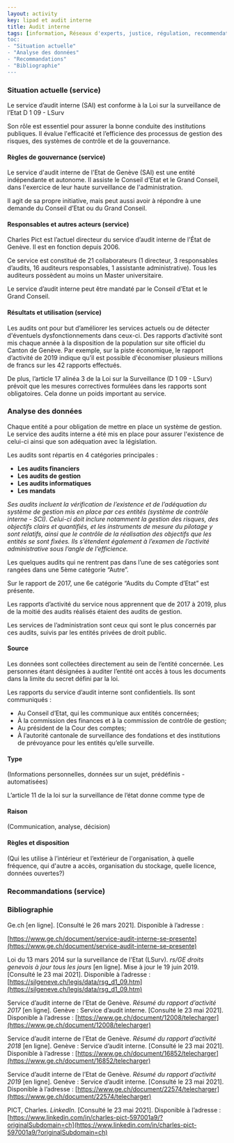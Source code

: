 ```yaml
---
layout: activity
key: lipad et audit interne
title: Audit interne
tags: [information, Réseaux d'experts, justice, régulation, recommendations]
toc:
- "Situation actuelle"
- "Analyse des données"
- "Recommandations"
- "Bibliographie"
---
```


### Situation actuelle (service)
Le service d’audit interne (SAI) est conforme à la Loi sur la surveillance de l’Etat D 1 09 - LSurv

Son rôle est essentiel pour assurer la bonne conduite des institutions publiques. Il évalue l'efficacité et l’efficience des processus de gestion des risques, des systèmes de contrôle et de la gouvernance.

#### Règles de gouvernance (service)
Le service d'audit interne de l'Etat de Genève (SAI) est une entité indépendante et autonome. Il assiste le Conseil d'Etat et le Grand Conseil, dans l'exercice de leur haute surveillance de l'administration.

Il agit de sa propre initiative, mais peut aussi avoir à répondre à une demande du Conseil d’Etat ou du Grand Conseil.

#### Responsables et autres acteurs (service)
Charles Pict est l’actuel directeur du service d’audit interne de l'État de Genève. Il est en fonction depuis 2006.

Ce service est constitué de 21 collaborateurs (1 directeur, 3 responsables d’audits, 16 auditeurs responsables, 1 assistante administrative). Tous les auditeurs possèdent au moins un Master universitaire.

Le service d’audit interne peut être mandaté par le Conseil d’Etat et le Grand Conseil.

#### Résultats et utilisation (service)
Les audits ont pour but d’améliorer les services actuels ou de détecter d'éventuels dysfonctionnements dans ceux-ci. Des rapports d’activité sont mis chaque année à la disposition de la population sur site officiel du Canton de Genève. Par exemple, sur la piste économique, le rapport d’activité de 2019 indique qu’il est possible d'économiser plusieurs millions de francs sur les 42 rapports effectués. 

De plus, l’article 17 alinéa 3 de la Loi sur la Surveillance (D 1 09 - LSurv) prévoit que les mesures correctives formulées dans les rapports sont obligatoires. Cela donne un poids important au service.

### Analyse des données
Chaque entité a pour obligation de mettre en place un système de gestion. Le service des audits interne a été mis en place pour assurer l'existence de celui-ci ainsi que son adéquation avec la législation.

Les audits sont répartis en 4 catégories principales :
-   **Les audits financiers**
-   **Les audits de gestion**
-   **Les audits informatiques**
-   **Les mandats**
    
*Ses audits incluent la vérification de l’existence et de l’adéquation du système de gestion mis en place par ces entités (système de contrôle interne - SCI). Celui-ci doit inclure notamment la gestion des risques, des objectifs clairs et quantifiés, et les instruments de mesure du pilotage y sont relatifs, ainsi que le contrôle de la réalisation des objectifs que les entités se sont fixées. Ils s’étendent également à l’examen de l’activité administrative sous l’angle de l’efficience.*

Les quelques audits qui ne rentrent pas dans l’une de ses catégories sont rangées dans une 5ème catégorie “Autre”.

Sur le rapport de 2017, une 6e catégorie “Audits du Compte d’Etat” est présente.

Les rapports d’activité du service nous apprennent que de 2017 à 2019, plus de la moitié des audits réalisés étaient des audits de gestion.

Les services de l’administration sont ceux qui sont le plus concernés par ces audits, suivis par les entités privées de droit public.

#### Source
Les données sont collectées directement au sein de l’entité concernée. Les personnes étant désignées à auditer l’entité ont accès à tous les documents dans la limite du secret défini par la loi. 

Les rapports du service d’audit interne sont confidentiels. Ils sont communiqués :  

- Au Conseil d’Etat, qui les communique aux entités concernées;
- À la commission des finances et à la commission de contrôle de gestion;
- Au président de la Cour des comptes;
 - À l’autorité cantonale de surveillance des fondations et des institutions de prévoyance pour les entités qu’elle surveille.

#### Type
(Informations personnelles, données sur un sujet, prédéfinis - automatisées)

L’article 11 de la loi sur la surveillance de l’état donne comme type de

#### Raison
(Communication, analyse, décision)

#### Règles et disposition
(Qui les utilise à l’intérieur et l’extérieur de l'organisation, à quelle fréquence, qui d'autre a accès, organisation du stockage, quelle licence, données ouvertes?)

### Recommandations (service)

  

### Bibliographie
Ge.ch [en ligne]. [Consulté le 26 mars 2021]. Disponible à l’adresse :

[https://www.ge.ch/document/service-audit-interne-se-presente](https://www.ge.ch/document/service-audit-interne-se-presente)

  

Loi du 13 mars 2014 sur la surveillance de l'Etat (LSurv). *rs/GE droits genevois à jour tous les jours* [en ligne]. Mise à jour le 19 juin 2019. [Consulté le 23 mai 2021]. Disponible à l’adresse : [https://silgeneve.ch/legis/data/rsg_d1_09.htm](https://silgeneve.ch/legis/data/rsg_d1_09.htm)

  

Service d’audit interne de l’Etat de Genève. *Résumé du  rapport d’activité 2017* [en ligne]. Genève : Service d’audit interne. [Consulté le 23 mai 2021]. Disponible à l’adresse : [https://www.ge.ch/document/12008/telecharger](https://www.ge.ch/document/12008/telecharger)

  

Service d’audit interne de l’Etat de Genève. *Résumé du  rapport d’activité 2018* [en ligne]. Genève : Service d’audit interne. [Consulté le 23 mai 2021]. Disponible à l’adresse : [https://www.ge.ch/document/16852/telecharger](https://www.ge.ch/document/16852/telecharger)

  

Service d’audit interne de l’Etat de Genève. *Résumé du  rapport d’activité 2019* [en ligne]. Genève : Service d’audit interne. [Consulté le 23 mai 2021]. Disponible à l’adresse : [https://www.ge.ch/document/22574/telecharger](https://www.ge.ch/document/22574/telecharger)

  

PICT, Charles. *LinkedIn.* [Consulté le 23 mai 2021]. Disponible à l’adresse : [https://www.linkedin.com/in/charles-pict-597001a9/?originalSubdomain=ch](https://www.linkedin.com/in/charles-pict-597001a9/?originalSubdomain=ch)

